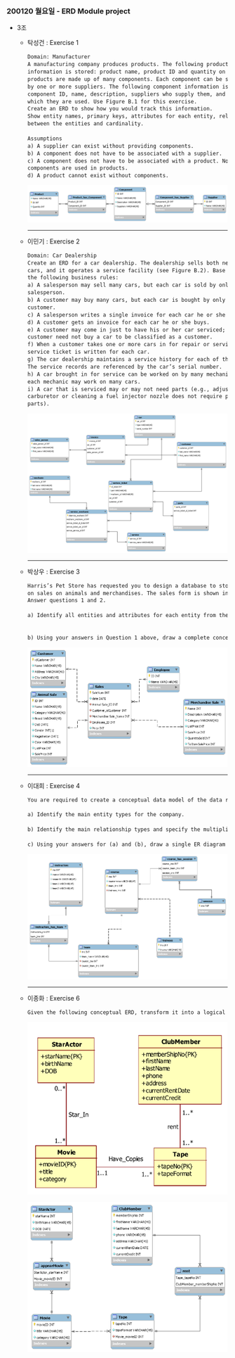 ### 200120 월요일 - ERD Module project 



- 3조

  - 탁성건 : Exercise 1

    ```txt
    Domain: Manufacturer
    A manufacturing company produces products. The following product
    information is stored: product name, product ID and quantity on hand. These
    products are made up of many components. Each component can be supplied
    by one or more suppliers. The following component information is kept:
    component ID, name, description, suppliers who supply them, and products in
    which they are used. Use Figure B.1 for this exercise.
    Create an ERD to show how you would track this information.
    Show entity names, primary keys, attributes for each entity, relationships
    between the entities and cardinality.
    
    Assumptions
    a) A supplier can exist without providing components.
    b) A component does not have to be associated with a supplier.
    c) A component does not have to be associated with a product. Not all
    components are used in products.
    d) A product cannot exist without components.
    ```

    

    <img src="images/Exercise 1.png" alt="Exercise 1" style="zoom:150%;" />

    ------

    

  - 이민기 : Exercise 2

    ```txt
    Domain: Car Dealership
    Create an ERD for a car dealership. The dealership sells both new and used
    cars, and it operates a service facility (see Figure B.2). Base your design on
    the following business rules:
    a) A salesperson may sell many cars, but each car is sold by only one
    salesperson.
    b) A customer may buy many cars, but each car is bought by only one
    customer.
    c) A salesperson writes a single invoice for each car he or she sells.
    d) A customer gets an invoice for each car he or she buys.
    e) A customer may come in just to have his or her car serviced; that is, a
    customer need not buy a car to be classified as a customer.
    f) When a customer takes one or more cars in for repair or service, one
    service ticket is written for each car.
    g) The car dealership maintains a service history for each of the cars serviced.
    The service records are referenced by the car’s serial number.
    h) A car brought in for service can be worked on by many mechanics, and
    each mechanic may work on many cars.
    i) A car that is serviced may or may not need parts (e.g., adjusting a
    carburetor or cleaning a fuel injector nozzle does not require providing new
    parts).
    ```

    

    <img src="images/Exercise 2.png" alt="Exercise 1" style="zoom:150%;" />

    ------

    

  - 박상우 : Exercise 3

    ```txt
    Harris’s Pet Store has requested you to design a database to store information
    on sales on animals and merchandises. The sales form is shown in the below.
    Answer questions 1 and 2.
    
    a) Identify all entities and attributes for each entity from the Sales Form in the above. Provide your answer in the following format. 
    
    
    b) Using your answers in Question 1 above, draw a complete conceptual Entity Relationship Model(ERM) to model the data in the Sales Form. Multiplicities and primary keys must be shown on your model.
    ```

    

    <img src="images/Exercise 3.png" alt="Exercise 3" style="zoom:150%;" />

    ------

    

  - 이대희 : Exercise 4

    ```txt
    You are required to create a conceptual data model of the data requirements for a company that specializes in IT training. The Company has 30 instructors and can handle up to 100 trainees per training session. The Company offers five advanced technology courses, each of which is taught by a teaching team of two or more instructors. Each instructor is assigned to a maximum of two teaching teams or may be assigned to do research. Each trainee undertakes one advanced technology course per training session.
    
    a) Identify the main entity types for the company.
    
    b) Identify the main relationship types and specify the multiplicity for each relationship. State any assumptions you make about the data.
    
    c) Using your answers for (a) and (b), draw a single ER diagram to represent the data requirements for the company.
    ```

    

    <img src="images/Exercise 4.png" alt="Exercise 4" style="zoom:150%;" />

    ------

    

  - 이종화 : Exercise 6

    ```txt
    Given the following conceptual ERD, transform it into a logical ERD.
    ```

    ![image-20200120102149885](images/image-20200120102149885.png)

    <img src="images/Exercise 6.png" alt="Exercise 6" style="zoom:150%;" />
